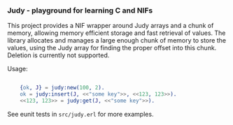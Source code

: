 ### Judy - playground for learning C and NIFs

This project provides a NIF wrapper around Judy arrays and a chunk of
memory, allowing memory efficient storage and fast retrieval of
values. The library allocates and manages a large enough chunk of
memory to store the values, using the Judy array for finding the
proper offset into this chunk. Deletion is currently not supported.


Usage:
```erlang

    {ok, J} = judy:new(100, 2).
    ok = judy:insert(J, <<"some key">>, <<123, 123>>).
    <<123, 123>> = judy:get(J, <<"some key">>).

```

See eunit tests in `src/judy.erl` for more examples.
